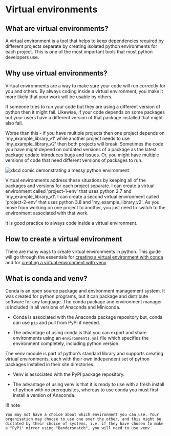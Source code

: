 # Virtual environments

## What are virtual environments?

A virtual environment is a tool that helps to keep dependencies required by different projects separate by creating isolated python environments for each project. This is one of the most important tools that most python developers use.

## Why use virtual environments?

Virtual environments are a way to make sure your code will run correctly for you and others. By always coding inside a virtual environment, you make it more likely that your work will be usable by others.

If someone tries to run your code but they are using a different version of python then it might fail. Likewise, if your code depends on some packages but your users have a different version of that package installed that might also fail.

Worse than this - if you have multiple projects then one project depends on 'my_example_library_v1' while another project needs to use 'my_example_library_v2' then both projects will break. Sometimes the code you have might depend on outdated versions of a package as the latest package update introduces bugs and issues. Or, you might have multiple versions of code that need different versions of packages to run.

![xkcd comic demonstrating a messy python environment](../../../images/python_environment.png)

Virtual environments address these situations by keeping all of the packages and versions for each project separate. I can create a virtual environment called 'project-1-env' that uses python 2.7 and 'my_example_library_v1'. I can create a second virtual environment called 'project-2-env' that uses python 3.8 and 'my_example_library_v2'. As you move from working on one project to another, you just need to switch to the environment associated with that work.

It is good practice to always code inside a virtual environment.

## How to create a virtual environment

There are many ways to create virtual environments in python. This guide will go through the essentials for [creating a virtual environment with conda][create-venv-with-conda] and for [creating a virtual environment with venv][create-venv-with-venv].

## What is conda and venv?

Conda is an open source package and environment management system. It was created for python programs, but it can package and distribute software for any language. The conda package and environment manager is included in all versions of Anaconda and Miniconda. 

- Conda is associated with the Anaconda package repository but, conda can use `pip` and pull from PyPI if needed.

- The advantage of using conda is that you can export and share environments using an `environments.yml` file which specifies the environment completely, including python version. 

The venv module is part of python’s standard library and supports creating virtual environments, each with their own independent set of python packages installed in their site directories. 

- Venv is associated with the PyPI package repository.

- The advantage of using venv is that it is ready to use with a fresh install of python with no prerequisites, whereas to use conda you must first install a version of Anaconda.

!!! note
    
    You may not have a choice about which environment you can use. Your organisation may choose to use one over the other, and this might be dictated by their choice of systems, i.e. if they have chosen to make a "PyPi" mirror using "Bandersnatch", you will need to use venv.

[create-venv-with-conda]: ./conda.md
[create-venv-with-venv]: ./venv.md
